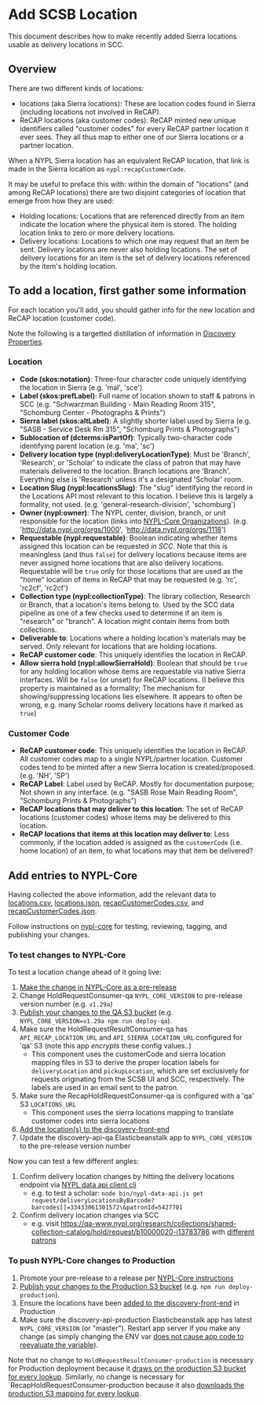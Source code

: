 # Add SCSB Location

This document describes how to make recently added Sierra locations usable as delivery locations in SCC.

## Overview

There are two different kinds of locations:
 * locations (aka Sierra locations): These are location codes found in Sierra (including locations not involved in ReCAP).
 * ReCAP locations (aka customer codes): ReCAP minted new unique identifiers called "customer codes" for every ReCAP partner location it ever sees. They all thus map to either one of our Sierra locations or a partner location.

When a NYPL Sierra location has an equivalent ReCAP location, that link is made in the Sierra location as `nypl:recapCustomerCode`.

It may be useful to preface this with: within the domain of "locations" (and among ReCAP locations) there are two disjoint categories of location that emerge from how they are used:
 * Holding locations: Locations that are referenced directly from an item indicate the location where the physical item is stored. The holding location links to zero or more delivery locations.
 * Delivery locations: Locations to which one may request that an item be sent. Delivery locations are never also holding locations. The set of delivery locations for an item is the set of delivery locations referenced by the item's holding location.

## To add a location, first gather some information

For each location you'll add, you should gather info for the new location and ReCAP location (customer code).

Note the following is a targetted distillation of information in [Discovery Properties](https://docs.google.com/spreadsheets/d/1qTjXqCO4eusaxr6MGpb7ns4u6k8hmg0s6LzJWvHhmHI/edit#gid=493047939).

### Location

* **Code (skos:notation)**: Three-four character code uniquely identifying the location in Sierra (e.g. 'mal', 'sce')
* **Label (skos:prefLabel)**: Full name of location shown to staff & patrons in SCC (e.g. "Schwarzman Building - Main Reading Room 315", "Schomburg Center - Photographs & Prints")
* **Sierra label (skos:altLabel)**: A slightly shorter label used by Sierra (e.g. "SASB - Service Desk Rm 315", "Schomburg Prints & Photographs")
* **Sublocation of (dcterms:isPartOf)**: Typically two-character code identifying parent location (e.g. 'ma', 'sc') 
* **Delivery location type (nypl:deliveryLocationType)**: Must be 'Branch', 'Research', or 'Scholar' to indicate the class of patron that may have materials delivered to the location. Branch locations are 'Branch'. Everything else is 'Research' unless it's a designated 'Scholar' room.
* **Location Slug (nypl:locationsSlug)**: The "slug" identifying the record in the Locations API most relevant to this location. I believe this is largely a formality, not used. (e.g. 'general-research-division', 'schomburg')
* **Owner (nypl:owner)**: The NYPL center, division, branch, or unit responsible for the location (links into [NYPL-Core Organizations](https://github.com/NYPL/nypl-core/blob/master/vocabularies/json-ld/organizations.json)). (e.g. 'http://data.nypl.org/orgs/1000', 'http://data.nypl.org/orgs/1118')
* **Requestable (nypl:requestable)**: Boolean indicating whether items assigned this location can be requested *in SCC*. Note that this is meaningless (and thus `false`) for delivery locations because items are never assigned home locations that are also delivery locations. Requestable will be `true` only for those locations that are used as the "home" location of items in ReCAP that may be requested (e.g. 'rc', 'rc2cf', 'rc2cf')
* **Collection type (nypl:collectionType)**: The library collection, Research or Branch, that a location's items belong to. Used by the SCC data pipeline as one of a few checks used to determine if an item is "research" or "branch". A location might contain items from both collections.
* **Deliverable to**: Locations where a holding location's materials may be served. Only relevant for locations that are holding locations.
* **ReCAP customer code**: This uniquely identifies the location in ReCAP.
* **Allow sierra hold (nypl:allowSierraHold)**: Boolean that should be `true` for any holding location whose items are requestable via native Sierra interfaces. Will be `false` (or unset) for ReCAP locations. (I believe this property is maintained as a formality; The mechanism for showing/suppressing locations lies elsewhere. It appears to often be wrong, e.g. many Scholar rooms delivery locations have it marked as `true`)

### Customer Code

* **ReCAP customer code**: This uniquely identifies the location in ReCAP. All customer codes map to a single NYPL/partner location. Customer codes tend to be minted after a new Sierra location is created/proposed. (e.g. 'NH', 'SP')
* **ReCAP Label**: Label used by ReCAP. Mostly for documentation purpose; Not shown in any interface. (e.g. "SASB Rose Main Reading Room", "Schomburg Prints & Photographs")
* **ReCAP locations that may deliver to this location**: The set of ReCAP locations (customer codes) whose items may be delivered to this location.
* **ReCAP locations that items at this location may deliver to**: Less commonly, if the location added is assigned as the `customerCode` (i.e. home location) of an item, to what locations may that item be delivered?

## Add entries to NYPL-Core

Having collected the above information, add the relevant data to [locations.csv](https://github.com/NYPL/nypl-core/blob/master/vocabularies/csv/locations.csv), [locations.json](https://github.com/NYPL/nypl-core/blob/master/vocabularies/json-ld/locations.json), [recapCustomerCodes.csv](https://github.com/NYPL/nypl-core/blob/master/vocabularies/csv/recapCustomerCodes.csv), and [recapCustomerCodes.json](https://github.com/NYPL/nypl-core/blob/master/vocabularies/json-ld/recapCustomerCodes.json).

Follow instructions on [nypl-core](https://github.com/NYPL/nypl-core) for testing, reviewing, tagging, and publishing your changes.

### To test changes to NYPL-Core

To test a location change ahead of it going live:

1. [Make the change in NYPL-Core as a pre-release](https://github.com/NYPL/nypl-core#general-workflow-for-changes)
1. Change HoldRequestConsumer-qa `NYPL_CORE_VERSION` to pre-release version number (e.g. `v1.29a`)
1. [Publish your changes to the QA S3 bucket](https://github.com/NYPL/nypl-core-objects#pushing-to-s3) (e.g. `NYPL_CORE_VERSION=v1.29a npm run deploy-qa`).
1. Make sure the HoldRequestResultConsumer-qa has `API_RECAP_LOCATION_URL` and `API_SIERRA_LOCATION_URL` configured for 'qa' S3 (note this app *encrypts* these config values..)
   * This component uses the customerCode and sierra location mapping files in S3 to derive the proper location labels for `deliveryLocation` and `pickupLocation`, which are set exclusively for requests originating from the SCSB UI and SCC, respectively. The labels are used in an email sent to the patron.
1. Make sure the RecapHoldRequestConsumer-qa is configured with a 'qa' S3 `LOCATIONS_URL`
   * This component uses the sierra locations mapping to translate customer codes into sierra locations
1. [Add the location(s) to the discovery-front-end](https://github.com/NYPL-discovery/discovery-front-end/blob/0e96af0e2d944657805d17c06ec3ff2a13a913ee/README.md#adding-locations)
1. Update the discovery-api-qa Elasticbeanstalk app to `NYPL_CORE_VERSION` to the pre-release version number

Now you can test a few different angles:
1. Confirm delivery location changes by hitting the delivery locations endpoint via [NYPL data api client cli](https://github.com/NYPL-discovery/node-nypl-data-api-client)
   - e.g. to test a scholar: `node bin/nypl-data-api.js get request/deliveryLocationsByBarcode?barcodes[]=33433061301572\&patronId=5427701`
1. Confirm delivery location changes via SCC
   - e.g. visit https://qa-www.nypl.org/research/collections/shared-collection-catalog/hold/request/b10000020-i13783786 with [different patrons](https://docs.google.com/spreadsheets/d/1S693bKROtRfU9ow4UkLGxTVScYfBvJqoV6yHRKG7bmk/edit#gid=1625093641)

### To push NYPL-Core changes to Production

1. Promote your pre-release to a release per [NYPL-Core instructions](https://github.com/NYPL/nypl-core#for-production)
1. [Publish your changes to the Production S3 bucket](https://github.com/NYPL/nypl-core-objects#pushing-to-s3) (e.g. `npm run deploy-production`).
1. Ensure the locations have been [added to the discovery-front-end](https://github.com/NYPL-discovery/discovery-front-end/blob/0e96af0e2d944657805d17c06ec3ff2a13a913ee/README.md#adding-locations) in Production
1. Make sure the discovery-api-production Elasticbeanstalk app has latest `NYPL_CORE_VERSION` (or "master"). Restart app server if you make any change (as simply changing the ENV var [does not cause app code to reevaluate the variable](https://github.com/NYPL-discovery/discovery-api/issues/136)).

Note that no change to `HoldRequestResultConsumer-production` is necessary for Production deployment because it [draws on the production S3 bucket for every lookup](https://github.com/NYPL/hold-request-result-consumer/blob/master/src/OAuthClient/LocationClient.php#L16). Similarly, no change is necessary for `RecapHoldRequestConsumer-production because it also [downloads the production S3 mapping for every lookup](https://github.com/NYPL/recap-hold-request-consumer/blob/bb8b00c46552c250b6c1b2bc7af245b4d0664978/models/location.rb#L9).
